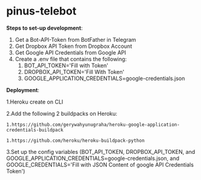 # pinus-telebot

**Steps to set-up development**: 
1. Get a Bot-API-Token from BotFather in Telegram
2. Get Dropbox API Token from Dropbox Account
3. Get Google API Credentials from Google API
4. Create a .env file that contains the following: 
   1. BOT_API_TOKEN='Fill with Token'
   2. DROPBOX_API_TOKEN='Fill With Token'
   3. GOOGLE_APPLICATION_CREDENTIALS=google-credentials.json

**Deployment**:

1.Heroku create on CLI

2.Add the following 2 buildpacks on Heroku: 

    1.https://github.com/gerywahyunugraha/heroku-google-application-credentials-buildpack
    
    1.https://github.com/heroku/heroku-buildpack-python


3.Set up the config variables (BOT_API_TOKEN, DROPBOX_API_TOKEN, and GOOGLE_APPLICATION_CREDENTIALS=google-credentials.json, and GOOGLE_CREDENTIALS='Fill with JSON Content of google API Credentials Token')
